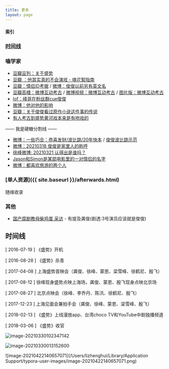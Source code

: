 ```yaml
---
title: 更多
layout: page
---
```


#### 索引

### [时间线](#时间线-1)
### 嗑学家
* [豆瓣豆列：关于盛势](https://www.douban.com/doulist/136966703/)
* [豆瓣 ：他其实真的不会演戏 - 嗑花絮指南](https://www.douban.com/group/topic/213663222/)
* [豆瓣：情侣ID考据](https://www.douban.com/group/topic/214848281/) / [微博：俊俊以前另有英文名](https://m.weibo.cn/3769005235/4623479863774600)
* [豆瓣高楼：微博互动考古](https://www.douban.com/group/topic/214578477/) / [微博视频：微博互动考古](https://m.weibo.cn/6292672949/4612959936972677) / [图片版：微博互动考古](https://weibo.com/2953812662/K5L8j9yo5)
* [lof：峰哥在粉丝群cue俊俊 ](https://hudanni1221.lofter.com/post/1f6470a7_1cbb707b6)
* [微博：他对他的影响](https://m.weibo.cn/6292672949/4613290137229798)
* [豆瓣：关于俊俊看过原作小说这件事的传说](https://www.douban.com/group/topic/214354591/)
* [有人考古到盛势黄河戏本来是有吻戏的](https://weibo.com/6495700212/K9xWIoiQ8)


<div class="text-hidden">—— 我是硬糖分割线 ——</div> 

* [微博：一些巧合：恭喜发财/波比跳/20年快本](https://weibo.com/1918328497/K8UW2Cib7) / [俊俊波比跳示范](https://www.bilibili.com/video/BV1RK4y1J7Ca)
* [微博：20210318 俊俊是家里人的称呼](https://weibo.com/6495677827/K6MKPjRhB)
* [徐峰微博: 20210321 认得出是谁吗？](https://weibo.com/1802675712/K7euYxDnJ)
* [Jason和Simon是某部电影里的一对情侣的名字](https://baike.baidu.com/item/%E5%91%A8%E6%9C%AB3%E5%A4%A9)
* [微博：都喜欢旅游的两个人](https://weibo.com/6041248787/K9fuixqdS)

### [单人资源]({{ site.baseurl }}/afterwards.html) 
<span class="test-hidden">随缘收录</span>

### 其他
* [国产腐剧教母柴鸡蛋 采访](https://www.bilibili.com/video/BV1hK411w7as) - 有提及龚俊(剧透:3号演员应该就是俊俊)

<div class="line"></div>

## 时间线

[ 2016-07-19 ] 《盛势》开机

[ 2016-08-28 ] 《盛势》杀青

[ 2017-04-08 ]  上海盛势首映会（龚俊、徐峰、蒙恩、梁雪峰、徐鹤尼、殷飞）

[ 2017-08-12 ]  徐峰现身盛势点映上海场，龚俊、蒙恩、殷飞现身点映北京场

[ 2017-08-27 ]  北京点映会（徐峰、李乔丹、陈汛、徐鹤尼、殷飞）

[ 2017-12-23 ]  上海见面会兼拍手会（龚俊、徐峰、蒙恩、梁雪峰、殷飞）

[ 2018-02-13 ] 《盛势》上线漫放app、台湾choco TV和YouTube中剧独播频道

[ 2018-03-06 ] 《盛势》收官

![image-20210330102347142](https://tva1.sinaimg.cn/large/008eGmZEly1gp2fyn40u0j30ti0cetg3.jpg)

<img src="https://tva1.sinaimg.cn/large/008eGmZEly1gp20kpeu65j30wk0bgtbh.jpg" alt="image-20210330013152600" />

![image-20210422140657071](/Users/lizhenghui/Library/Application Support/typora-user-images/image-20210422140657071.png)